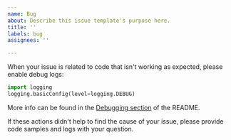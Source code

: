 ```yaml
---
name: Bug
about: Describe this issue template's purpose here.
title: ''
labels: bug
assignees: ''

---
```


When your issue is related to code that isn't working as expected, please
enable debug logs:

``` python
import logging
logging.basicConfig(level=logging.DEBUG)
```

More info can be found in the [Debugging
section](https://github.com/mobilityhouse/ocpp#debugging) of the README.

If these actions didn't help to find the cause of your issue, please provide
code samples and logs with your question.

